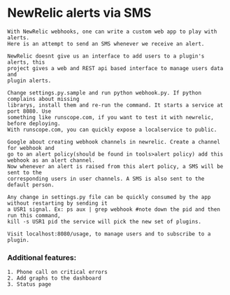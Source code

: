 NewRelic alerts via SMS
=========================

    With NewRelic webhooks, one can write a custom web app to play with alerts.  
    Here is an attempt to send an SMS whenever we receive an alert.  
    
    NewRelic doesnt give us an interface to add users to a plugin's alerts, this  
    project gives a web and REST api based interface to manage users data and   
    plugin alerts.

    Change settings.py.sample and run python webhook.py. If python complains about missing  
    librarys, install them and re-run the command. It starts a service at port 8080. Use  
    something like runscope.com, if you want to test it with newrelic, before deploying.  
    With runscope.com, you can quickly expose a localservice to public.  

    Google about creating webhook channels in newrelic. Create a channel for webhook and  
    go to an alert policy(should be found in tools>alert policy) add this webhook as an alert channel.  
    Now whenever an alert is raised from this alert policy, a SMS will be sent to the   
    corresponding users in user channels. A SMS is also sent to the default person.

    Any change in settings.py file can be quickly consumed by the app without restarting by sending it  
    a USR1 signal. Ex: ps aux | grep webhook #note down the pid and then run this command,   
    kill -s USR1 pid the service will pick the new set of plugins.   

    Visit localhost:8080/usage, to manage users and to subscribe to a plugin.

### Additional features:  
    1. Phone call on critical errors  
    2. Add graphs to the dashboard  
    3. Status page  
